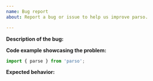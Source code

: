 ```yaml
---
name: Bug report
about: Report a bug or issue to help us improve parso.

---
```


**Description of the bug:**
<!-- A clear and concise description of what the bug is. -->

**Code example showcasing the problem:**

```ts
import { parse } from 'parso';

```

**Expected behavior:**
<!-- A clear and concise description of what you expected to happen. -->
